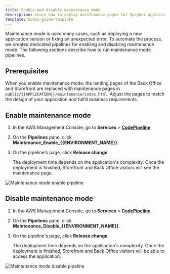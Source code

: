```yaml
---
title: Enable and disable maintenance mode
description: Learn how to deploy maintenance pages for Spryker applications.
template: howto-guide-template
---
```


Maintenance mode is used many cases, such as deploying a new application version or fixing an unexpected error. To automate the process, we created dedicated pipelines for enabling and disabling maintenance mode. The following sections describe how to run maintenance mode pipelines.

## Prerequisites

When you enable maintenance mode, the landing pages of the Back Office and Storefront are replaced with maintenance pages in `public/{{APPLICATION}}/maintenance/index.html`. Adjust the pages to match the design of your application and fulfill business requirements.

## Enable maintenance mode

1. In the AWS Management Console, go to **Services** > **[CodePipeline](https://eu-central-1.console.aws.amazon.com/codesuite/codepipeline/pipelines)**.
2. On the **Pipelines** pane, click **Maintenance_Enable_{{ENVIRONMENT_NAME}}**.
3. On the pipeline's page, click **Release change**.

    The deployment time depends on the application's complexity. Once the deployment is finished, Storefront and Back Office visitors will see the maintenance page.

![Maintenance mode enable pipeline](https://spryker.s3.eu-central-1.amazonaws.com/docs/cloud/spryker-cloud-commerce-os/enable-and-disable-maintenance-mode.md/maintenance-enable-pipeline.png)

## Disable maintenance mode

1. In the AWS Management Console, go to **Services** > **[CodePipeline](https://eu-central-1.console.aws.amazon.com/codesuite/codepipeline/pipelines)**.
2. On the **Pipelines** pane, click **Maintenance_Disable_{{ENVIRONMENT_NAME}}**.
3. On the pipeline's page, click **Release change**.

    The deployment time depends on the application's complexity. Once the deployment is finished, Storefront and Back Office visitors will be able to access the application.

![Maintenance mode disable pipeline](https://spryker.s3.eu-central-1.amazonaws.com/docs/cloud/spryker-cloud-commerce-os/enable-and-disable-maintenance-mode.md/maintenance-disable-pipeline.png)
